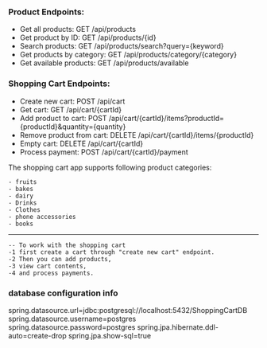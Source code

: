 ### Product Endpoints:

- Get all products:                       GET     /api/products
- Get product by ID:                      GET     /api/products/{id}
- Search products:                        GET     /api/products/search?query={keyword}
- Get products by category:               GET     /api/products/category/{category}
- Get available products:                 GET     /api/products/available

### Shopping Cart Endpoints:

- Create new cart:                        POST    /api/cart
- Get cart:                               GET     /api/cart/{cartId}
- Add product to cart:                    POST    /api/cart/{cartId}/items?productId={productId}&quantity={quantity}
- Remove product from cart:               DELETE  /api/cart/{cartId}/items/{productId}
- Empty cart:                             DELETE  /api/cart/{cartId}
- Process payment:                        POST    /api/cart/{cartId}/payment

The shopping cart app supports following product categories:

    - fruits
    - bakes
    - dairy
    - Drinks
    - Clothes
    - phone accessories
    - books
-----------------------------------------------------------------
    -- To work with the shopping cart
    -1 first create a cart through "create new cart" endpoint.
    -2 Then you can add products,
    -3 view cart contents, 
    -4 and process payments.

### database configuration info
spring.datasource.url=jdbc:postgresql://localhost:5432/ShoppingCartDB
spring.datasource.username=postgres
spring.datasource.password=postgres
spring.jpa.hibernate.ddl-auto=create-drop
spring.jpa.show-sql=true